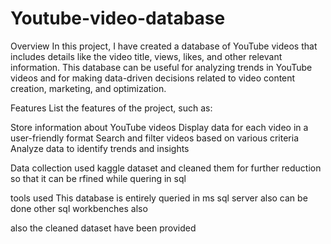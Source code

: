 # Youtube-video-database

Overview
In this project, I have created a database of YouTube videos that includes details like the video title, views, likes, and other relevant information. This database can be useful for analyzing trends in YouTube videos and for making data-driven decisions related to video content creation, marketing, and optimization.

Features
List the features of the project, such as:

Store information about YouTube videos
Display data for each video in a user-friendly format
Search and filter videos based on various criteria
Analyze data to identify trends and insights

Data collection 
used kaggle dataset and cleaned them for further reduction so that it can be rfined while quering in sql 

tools used
This database is entirely queried in ms sql server also can be done other sql workbenches also 

also the cleaned dataset have been provided 
